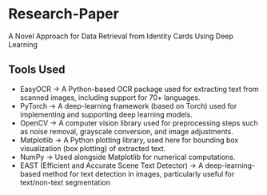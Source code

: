 # Research-Paper
A Novel Approach for Data Retrieval from Identity Cards Using Deep Learning
## Tools Used
- EasyOCR → A Python-based OCR package used for extracting text from scanned images, including support for 70+ languages.
- PyTorch → A deep-learning framework (based on Torch) used for implementing and supporting deep learning models.
- OpenCV → A computer vision library used for preprocessing steps such as noise removal, grayscale conversion, and image adjustments.
- Matplotlib → A Python plotting library, used here for bounding box visualization (box plotting) of extracted text.
- NumPy → Used alongside Matplotlib for numerical computations.
- EAST (Efficient and Accurate Scene Text Detector) → A deep-learning-based method for text detection in images, particularly useful for text/non-text segmentation
